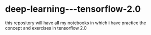 # deep-learning---tensorflow-2.0
this repository will have all my notebooks in  which i have practice the concept and exercises in tensorflow 2.0
